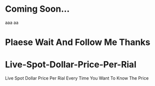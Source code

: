 # Coming Soon...

aaa
aa

# Plaese Wait And Follow Me Thanks

# Live-Spot-Dollar-Price-Per-Rial
Live Spot  Dollar Price Per Rial Every Time You Want To Know The Price
